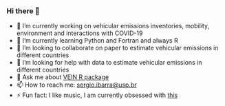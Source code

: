 ### Hi there 👋

<!--
**ibarraespinosa/ibarraespinosa** is a ✨ _special_ ✨ repository because its `README.md` (this file) appears on your GitHub profile.

-->

- 🔭 I’m currently working on vehicular emissions inventories, mobility, environment and interactions with COVID-19
- 🌱 I’m currently learning Python and Fortran and always R
- 👯 I’m looking to collaborate on paper to estimate vehicular emissions in different countries
- 🤔 I’m looking for help with data to estimate vehicular  emissions in different countries
- 💬 Ask me about [VEIN R package](https://github.com/atmoschem/vein)
- 📫 How to reach me: sergio.ibarra@usp.br
- ⚡ Fun fact: I like music, I am currently obsessed with [this](https://www.youtube.com/watch?v=hKo6mXkh-LM)

